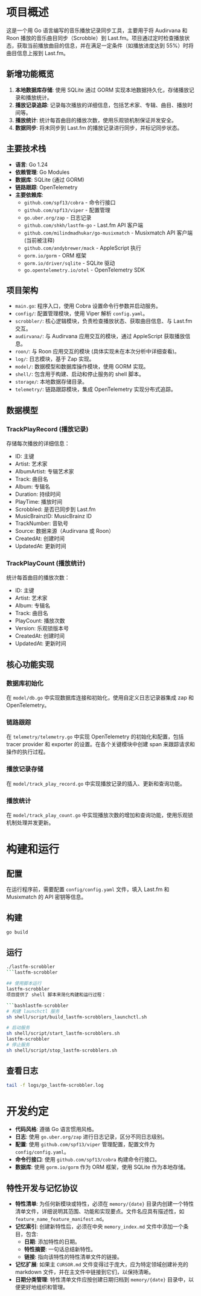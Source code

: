 # 项目概述

这是一个用 Go 语言编写的音乐播放记录同步工具，主要用于将 Audirvana 和 Roon 播放的音乐曲目同步（Scrobble）到 Last.fm。项目通过定时检查播放状态，获取当前播放曲目的信息，并在满足一定条件（如播放进度达到 55%）时将曲目信息上报到 Last.fm。

## 新增功能概览

1. **本地数据库存储**: 使用 SQLite 通过 GORM 实现本地数据持久化，存储播放记录和播放统计。
2. **播放记录追踪**: 记录每次播放的详细信息，包括艺术家、专辑、曲目、播放时间等。
3. **播放统计**: 统计每首曲目的播放次数，使用乐观锁机制保证并发安全。
4. **数据同步**: 将未同步到 Last.fm 的播放记录进行同步，并标记同步状态。

## 主要技术栈

- **语言**: Go 1.24
- **依赖管理**: Go Modules
- **数据库**: SQLite (通过 GORM)
- **链路跟踪**: OpenTelemetry
- **主要依赖库**:
  - `github.com/spf13/cobra` - 命令行接口
  - `github.com/spf13/viper` - 配置管理
  - `go.uber.org/zap` - 日志记录
  - `github.com/shkh/lastfm-go` - Last.fm API 客户端
  - `github.com/milindmadhukar/go-musixmatch` - Musixmatch API 客户端 (当前被注释)
  - `github.com/andybrewer/mack` - AppleScript 执行
  - `gorm.io/gorm` - ORM 框架
  - `gorm.io/driver/sqlite` - SQLite 驱动
  - `go.opentelemetry.io/otel` - OpenTelemetry SDK

## 项目架构

- `main.go`: 程序入口，使用 Cobra 设置命令行参数并启动服务。
- `config/`: 配置管理模块，使用 Viper 解析 `config.yaml`。
- `scrobbler/`: 核心逻辑模块，负责检查播放状态、获取曲目信息、与 Last.fm 交互。
- `audirvana/`: 与 Audirvana 应用交互的模块，通过 AppleScript 获取播放信息。
- `roon/`: 与 Roon 应用交互的模块 (具体实现未在本次分析中详细查看)。
- `log/`: 日志模块，基于 Zap 实现。
- `model/`: 数据模型和数据库操作模块，使用 GORM 实现。
- `shell/`: 包含用于构建、启动和停止服务的 shell 脚本。
- `storage/`: 本地数据存储目录。
- `telemetry/`: 链路跟踪模块，集成 OpenTelemetry 实现分布式追踪。

## 数据模型

### TrackPlayRecord (播放记录)

存储每次播放的详细信息：

- ID: 主键
- Artist: 艺术家
- AlbumArtist: 专辑艺术家
- Track: 曲目名
- Album: 专辑名
- Duration: 持续时间
- PlayTime: 播放时间
- Scrobbled: 是否已同步到 Last.fm
- MusicBrainzID: MusicBrainz ID
- TrackNumber: 音轨号
- Source: 数据来源（Audirvana 或 Roon）
- CreatedAt: 创建时间
- UpdatedAt: 更新时间

### TrackPlayCount (播放统计)

统计每首曲目的播放次数：

- ID: 主键
- Artist: 艺术家
- Album: 专辑名
- Track: 曲目名
- PlayCount: 播放次数
- Version: 乐观锁版本号
- CreatedAt: 创建时间
- UpdatedAt: 更新时间

## 核心功能实现

### 数据库初始化

在 `model/db.go` 中实现数据库连接和初始化，使用自定义日志记录器集成 zap 和 OpenTelemetry。

### 链路跟踪

在 `telemetry/telemetry.go` 中实现 OpenTelemetry 的初始化和配置，包括 tracer provider 和 exporter 的设置。在各个关键模块中创建 span 来跟踪请求和操作的执行过程。

### 播放记录存储

在 `model/track_play_record.go` 中实现播放记录的插入、更新和查询功能。

### 播放统计

在 `model/track_play_count.go` 中实现播放次数的增加和查询功能，使用乐观锁机制处理并发更新。

# 构建和运行

## 配置

在运行程序前，需要配置 `config/config.yaml` 文件，填入 Last.fm 和 Musixmatch 的 API 密钥等信息。

## 构建

```bash
go build
```

## 运行

````bash
./lastfm-scrobbler
```lastfm-scrobbler

## 使用脚本运行
lastfm-scrobbler
项目提供了 shell 脚本来简化构建和运行过程：

```bashlastfm-scrobbler
# 构建 launchctl 服务
sh shell/script/build_lastfm-scrobblers_launchctl.sh

# 启动服务
sh shell/script/start_lastfm-scrobblers.sh
lastfm-scrobbler
# 停止服务
sh shell/script/stop_lastfm-scrobblers.sh
````

## 查看日志

```bash
tail -f logs/go_lastfm-scrobbler.log
```

# 开发约定

- **代码风格**: 遵循 Go 语言惯用风格。
- **日志**: 使用 `go.uber.org/zap` 进行日志记录，区分不同日志级别。
- **配置**: 使用 `github.com/spf13/viper` 管理配置，配置文件为 `config/config.yaml`。
- **命令行接口**: 使用 `github.com/spf13/cobra` 构建命令行接口。
- **数据库**: 使用 `gorm.io/gorm` 作为 ORM 框架，使用 SQLite 作为本地存储。

## 特性开发与记忆协议

- **特性清单**: 为任何新模块或特性，必须在 `memory/{date}` 目录内创建一个特性清单文件，详细说明其范围、功能和实现要点。文件名应具有描述性，如 `feature_name_feature_manifest.md`。
- **记忆索引**: 创建新特性后，必须在中央 `memory_index.md` 文件中添加一个条目，包含:
  - **日期**: 添加特性的日期。
  - **特性摘要**: 一句话总结新特性。
  - **链接**: 指向该特性的特性清单文件的链接。
- **记忆扩展**: 如果主 `CURSOR.md` 文件变得过于庞大，应为特定领域创建补充的 markdown 文件，并在主文件中链接到它们，以保持清晰。
- **日期分类管理**: 特性清单文件应按创建日期归档到 `memory/{date}` 目录中，以便更好地组织和管理。
